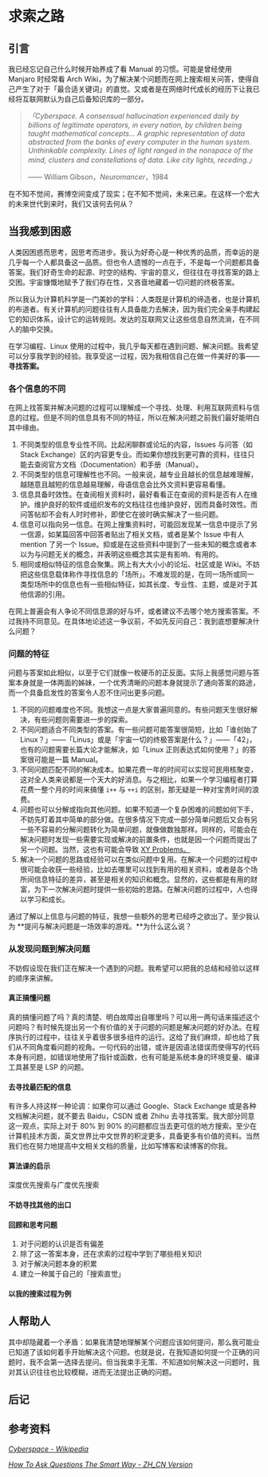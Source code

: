 # 求索之路

## 引言

我已经忘记自己什么时候开始养成了看 Manual 的习惯。可能是曾经使用 Manjaro 时经常看 Arch Wiki，为了解决某个问题而在网上搜索相关问答，使得自己产生了对于「最合适关键词」的直觉。又或者是在网络时代成长的经历下让我已经将互联网默认为自己后备知识库的一部分。

> *「Cyberspace. A consensual hallucination experienced daily by billions of legitimate operators, in every nation, by children being taught mathematical concepts... A graphic representation of data abstracted from the banks of every computer in the human system. Unthinkable complexity. Lines of light ranged in the nonspace of the mind, clusters and constellations of data. Like city lights, receding.」*
> 
> ——  William Gibson，*Neuromancer*，1984

在不知不觉间，赛博空间变成了现实；在不知不觉间，未来已来。在这样一个宏大的未来世代到来时，我们又该何去何从？

## 当我感到困惑

人类因困惑而思考，因思考而进步。我认为好奇心是一种优秀的品质，而幸运的是几乎每一个人都具备这一品质。但也令人遗憾的一点在于，不是每一个问题都具备答案。我们好奇生命的起源、时空的结构、宇宙的意义，但往往在寻找答案的路上交困。宇宙慷慨地赋予了我们存在性，又吝啬地藏着一切问题的终极答案。

所以我认为计算机科学是一门美妙的学科：人类既是计算机的缔造者，也是计算机的布道者。有关计算机的问题往往有人具备能力去解决，因为我们完全亲手构建起它的知识体系，设计它的运转规则。发达的互联网又让这些信息自然流淌，在不同人的脑中交换。

在学习编程、Linux 使用的过程中，我几乎每天都在遇到问题、解决问题。我希望可以分享我学到的经验。我享受这一过程，因为我相信自己在做一件美好的事——**寻找答案。**

### 各个信息的不同

在网上找答案并解决问题的过程可以理解成一个寻找、处理、利用互联网资料与信息的过程。但是不同的信息具有不同的特征，所以在解决问题之前我们最好能明白其中缘由。

1. 不同类型的信息专业性不同。比起闲聊群或论坛的内容，Issues 与问答（如 Stack Exchange）区的内容更专业。而如果你想找到更可靠的资料，往往只能去查阅官方文档（Documentation）和手册（Manual）。
2. 不同类型的信息可理解性也不同。一般来说，越专业且越长的信息越难理解，越随意且越短的信息越易理解，母语信息会比外文资料更容易看懂。
3. 信息具备时效性。在查阅相关资料时，最好看看正在查阅的资料是否有人在维护。维护良好的软件或组织发布的文档往往也维护良好，因而具备时效性。而问答帖却不会有人时时修补，即使它在彼时确实解决了一些问题。
4. 信息可以指向另一信息。在网上搜集资料时，可能回发现某一信息中提示了另一信源，如某篇回答中回答者贴出了相关文档，或者是某个 Issue 中有人 mention 了另一个 Issue。抑或是在这些资料中提到了一些未知的概念或者本以为与问题无关的概念，并表明这些概念其实是有影响、有用的。
5. 相同或相似特征的信息会聚集。网上有大大小小的论坛、社区或是 Wiki。不妨把这些信息载体称作寻找信息的「场所」。不难发现的是，在同一场所或同一类型场所中的信息也有一些相似特征，如其长度、专业性、主题，或是对于其他信源的引用。

在网上普遍会有人争论不同信息源的好与坏，或者建议不去哪个地方搜索答案。不过我持不同意见。在具体地论述这一争议前，不如先反问自己：我到底想要解决什么问题？

### 问题的特征

问题与答案如此相似，以至于它们就像一枚硬币的正反面。实际上我感觉问题与答案本身就是一体两面的姊妹，一个优秀清晰的问题本身就提示了通向答案的路途，而一个具备启发性的答案令人忍不住问出更多问题。

1. 不同的问题难度也不同。我想这一点是大家普遍同意的。有些问题天生很好解决，有些问题则需要进一步的探索。
2. 不同问题适合不同类型的答案。有一些问题可能答案很简短，比如「谁创始了 Linux？」——「Linus」或是「宇宙一切的终极答案是什么？」——「42」，也有的问题需要长篇大论才能解决，如「Linux 正则表达式如何使用？」的答案很可能是一篇 Manual。
3. 不同问题匹配不同的解决成本。如果花费一年的时间可以实现可民用核聚变，这对全人类来说都是一个天大的好消息。与之相比，如果一个学习编程者打算花费一整个月的时间来搞懂 `i++` 与 `++i` 的区别，那无疑是一种对宝贵时间的浪费。
4. 问题也可以分解或指向其他问题。如果不知道一个复杂困难的问题如何下手，不妨先盯着其中简单的部分做。在很多情况下完成一部分简单问题后又会有另一些不容易的分解问题转化为简单问题，就像做数独那样。同样的，可能会在解决问题时发现一些需要实现或解决的前置条件，也就是因一个问题而提出了另一个问题。当然，这也有可能会导致 [XY Problems。](https://xyproblem.info/)
5. 解决一个问题的思路或经验可以在类似问题中复用。在解决一个问题的过程中很可能会收获一些经验，比如去哪里可以找到有用的相关资料，或者是各个场所间信息特征的差异，甚至是相关的知识和概念。显然的，这些都是有用的财富，为下一次解决问题时提供一些初始的思路。在解决问题的过程中，人也得以学习和成长。

通过了解以上信息与问题的特征，我想一些额外的思考已经呼之欲出了。至少我认为 **提问与解决问题是一场效率的游戏。**为什么这么说？

### 从发现问题到解决问题

不妨假设现在我们正在解决一个遇到的问题。我希望可以把我的总结和经验以这样的顺序来讲解。

#### 真正搞懂问题

真的搞懂问题了吗？真的清楚、明白故障出自哪里吗？可以用一两句话来描述这个问题吗？有时候先提出另一个有价值的关于问题的问题是解决问题的好办法。在程序执行的过程中，往往关乎着很多很多组件的运行。这给了我们麻烦，却也给了我们从不同角度看问题的视角。一句代码的出错，或许是因语法错误而使得写的代码本身有问题，如错误地使用了指针或函数，也有可能是系统本身的环境变量、编译工具甚至是 LSP 的问题。

#### 去寻找最匹配的信息

有许多人持这样一种论调：如果你可以通过 Google、Stack Exchange 或是各种文档解决问题，就不要去 Baidu，CSDN 或者 Zhihu 去寻找答案。我大部分同意这一观点，实际上对于 80% 到 90% 的问题都应当去更可信的地方搜索。至少在计算机技术方面，英文世界比中文世界的积淀更多，具备更多有价值的资料。当然我们也在努力地提高中文相关文档的质量，比如写博客和读博客的你我。

#### 算法课的启示

深度优先搜索与广度优先搜索

#### 不妨寻找其他的出口

#### 回顾和思考问题

1. 对于问题的认识是否有偏差
2. 除了这一答案本身，还在求索的过程中学到了哪些相关知识
3. 对于解决问题本身的积累
4. 建立一种属于自己的「搜索直觉」

#### 以我的搜索过程为例

## 人帮助人

其中却隐藏着一个矛盾：如果我清楚地理解某个问题应该如何提问，那么我可能业已知道了该如何着手开始解决这个问题。也就是说，在我知道如何提一个正确的问题时，我不会第一选择去提问。但当我束手无策、不知道如何解决这一问题时，我对其认识往往也比较模糊，进而无法提出正确的问题。

## 后记

## 参考资料

*[Cyberspace - Wikipedia](https://en.wikipedia.org/wiki/Cyberspace)*

*[How To Ask Questions The Smart Way - ZH_CN Version](https://github.com/ryanhanwu/How-To-Ask-Questions-The-Smart-Way/blob/main/README-zh_CN.md)*